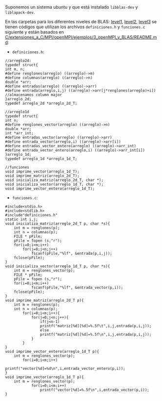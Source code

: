 Suponemos un sistema ubuntu y que está instalado `libblas-dev` y `liblapack-dev`.

En las carpetas para los diferentes niveles de BLAS: [level1](level1/), [level2](level2/), [level3](level3/) se tienen códigos que utilizan los archivos `definiciones.h` y `funciones.c` siguiente y están basados en [C/extensiones_a_C/MPI/openMPI/ejemplos/3_openMPI_y_BLAS/README.md](/C/extensiones_a_C/MPI/openMPI/ejemplos/3_openMPI_y_BLAS/README.md):

* `definiciones.h`:

```
//arreglo2d:
typedef struct{
int m, n;
#define renglones(arreglo) ((arreglo)->m)
#define columnas(arreglo) ((arreglo)->n)
double *arr;
#define entradas(arreglo) ((arreglo)->arr)
#define entrada(arreglo,i,j) ((arreglo)->arr[j*renglones(arreglo)+i]) //almacenamos column major
}arreglo_2d;
typedef arreglo_2d *arreglo_2d_T;

//arreglo1d
typedef struct{
int n;
#define renglones_vector(arreglo) ((arreglo)->n)
double *arr;
int *arr_int;
#define entradas_vector(arreglo) ((arreglo)->arr)
#define entrada_vector(arreglo,i) ((arreglo)->arr[i])
#define entradas_vector_entero(arreglo) ((arreglo)->arr_int)
#define entrada_vector_entero(arreglo,i) ((arreglo)->arr_int[i])
}arreglo_1d;
typedef arreglo_1d *arreglo_1d_T;

//funciones
void imprime_vector(arreglo_1d_T);
void imprime_matriz(arreglo_2d_T);
void inicializa_matriz(arreglo_2d_T, char *);
void inicializa_vector(arreglo_1d_T, char *);
void imprime_vector_entero(arreglo_1d_T);
```

* `funciones.c`:

```
#include<stdio.h>
#include<stdlib.h>
#include"definiciones.h"
static int i,j;
void inicializa_matriz(arreglo_2d_T p, char *s){
	int m = renglones(p);
	int n = columnas(p);
	FILE * pFile;
  	pFile = fopen (s,"r");
  	for(i=0;i<m;i++)
		for(j=0;j<n;j++)
			fscanf(pFile,"%lf", &entrada(p,i,j));
	fclose(pFile);
}
void inicializa_vector(arreglo_1d_T p, char *s){
	int m = renglones_vector(p);
	FILE * pFile;
  	pFile = fopen (s,"r");
  	for(i=0;i<m;i++)
			fscanf(pFile,"%lf", &entrada_vector(p,i));
	fclose(pFile);
}
void imprime_matriz(arreglo_2d_T p){
	int m = renglones(p);
	int n = columnas(p);
		for(i=0;i<m;i++){
			for(j=0;j<n;j++){
				if(j<n-1)
				printf("matriz[%d][%d]=%.5f\t",i,j,entrada(p,i,j));
				else
				printf("matriz[%d][%d]=%.5f\n",i,j,entrada(p,i,j));
			}
		}
}
void imprime_vector_entero(arreglo_1d_T p){
	int m = renglones_vector(p);
		for(i=0;i<m;i++)
				printf("vector[%d]=%d\n",i,entrada_vector_entero(p,i));
}
void imprime_vector(arreglo_1d_T p){
	int m = renglones_vector(p);
			for(i=0;i<m;i++)
				printf("vector[%d]=%.5f\n",i,entrada_vector(p,i));
}
```

